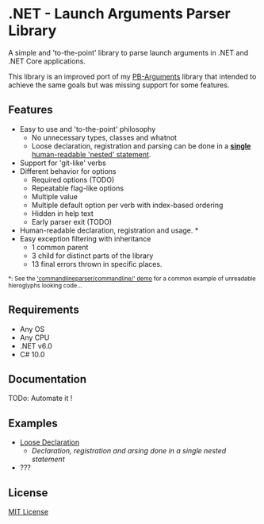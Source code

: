 # .NET - Launch Arguments Parser Library
A simple and 'to-the-point' library to parse launch arguments in .NET and .NET Core applications.

This library is an improved port of my [PB-Arguments](https://github.com/aziascreations/PB-Arguments) library that intended to achieve the same goals but was missing support for some features.

## Features
* Easy to use and 'to-the-point' philosophy
  * No unnecessary types, classes and whatnot
  * Loose declaration, registration and parsing can be done in a [**single** human-readable 'nested' statement]().
* Support for 'git-like' verbs
* Different behavior for options
  * Required options (TODO)
  * Repeatable flag-like options
  * Multiple value
  * Multiple default option per verb with index-based ordering
  * Hidden in help text
  * Early parser exit (TODO)
* Human-readable declaration, registration and usage. *
* Easy exception filtering with inheritance
  * 1 common parent
  * 3 child for distinct parts of the library
  * 13 final errors thrown in specific places.

<sub>*: See the ['commandlineparser/commandline/' demo](https://github.com/commandlineparser/commandline/blob/f738eeff7c698bfb01d0e085e97dc65d07c8aaa9/demo/ReadText.Demo/Program.cs)
for a common example of unreadable hieroglyphs looking code...</sub>

## Requirements
* Any OS
* Any CPU
* .NET v6.0
* C# 10.0

## Documentation
TODo: Automate it !

## Examples
* [Loose Declaration](NibblePoker.Library.Arguments.Demo.LooseDeclaration/)
  * *Declaration, registration and arsing done in a single nested statement*
* ???

## License
[MIT License](LICENSE)
